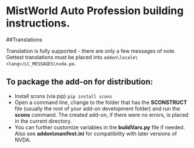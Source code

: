 # MistWorld Auto Profession building instructions.

##Translations

Translation is fully supported - there are only a few messages of note. Gettext translations must be placed into `addon\locale\<lang>/LC_MESSAGES\nvda.po`. 

## To package the add-on for distribution:

- Install scons (via pip) `pip install scons`
- Open a command line, change to the folder that has the **SCONSTRUCT** file (usually the root of your add-on development folder) and run the **scons** command. The created add-on, if there were no errors, is placed in the current directory.
- You can further customize variables in the **buildVars.py** file if needed. Also see **addon\manifest.ini** for compatibility with later versions of NVDA.
